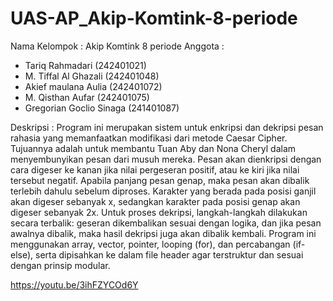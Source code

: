 # UAS-AP_Akip-Komtink-8-periode

Nama Kelompok : Akip Komtink 8 periode
Anggota :
- Tariq Rahmadari (242401021)
- M. Tiffal Al Ghazali (242401048)
- Akief maulana Aulia (242401072)
- M. Qisthan Aufar (242401075)
- Gregorian Goclio Sinaga (241401087)

  
Deskripsi :
Program ini merupakan sistem untuk enkripsi dan dekripsi pesan rahasia yang memanfaatkan modifikasi dari metode Caesar Cipher. Tujuannya adalah untuk membantu Tuan Aby dan Nona Cheryl dalam menyembunyikan pesan dari musuh mereka.
Pesan akan dienkripsi dengan cara digeser ke kanan jika nilai pergeseran positif, atau ke kiri jika nilai tersebut negatif. Apabila panjang pesan genap, maka pesan akan dibalik terlebih dahulu sebelum diproses. Karakter yang berada pada posisi ganjil akan digeser sebanyak x, sedangkan karakter pada posisi genap akan digeser sebanyak 2x.
Untuk proses dekripsi, langkah-langkah dilakukan secara terbalik: geseran dikembalikan sesuai dengan logika, dan jika pesan awalnya dibalik, maka hasil dekripsi juga akan dibalik kembali.
Program ini menggunakan array, vector, pointer, looping (for), dan percabangan (if-else), serta dipisahkan ke dalam file header agar terstruktur dan sesuai dengan prinsip modular.

https://youtu.be/3ihFZYCOd6Y


